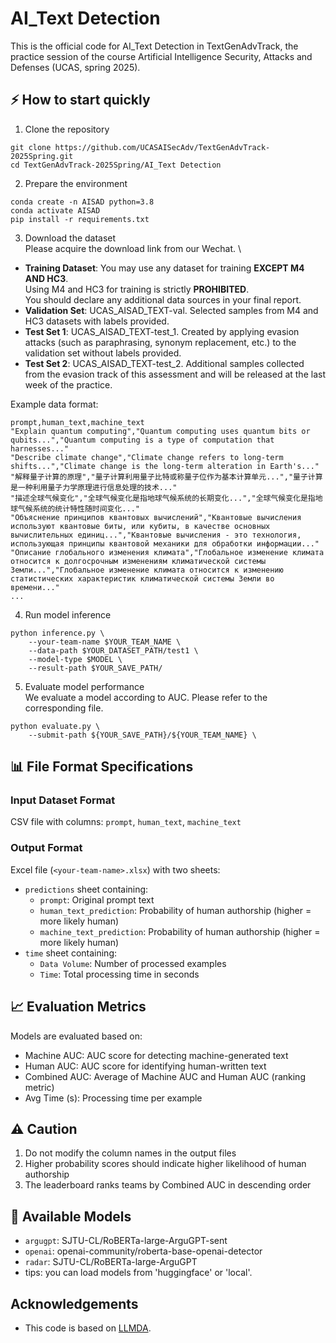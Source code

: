 # AI_Text Detection

This is the official code for AI_Text Detection in TextGenAdvTrack, the practice session of the course Artificial Intelligence Security, Attacks and Defenses (UCAS, spring 2025).

## ⚡ How to start quickly

1. Clone the repository
```
git clone https://github.com/UCASAISecAdv/TextGenAdvTrack-2025Spring.git
cd TextGenAdvTrack-2025Spring/AI_Text Detection
```

2. Prepare the environment
```
conda create -n AISAD python=3.8
conda activate AISAD
pip install -r requirements.txt
```

3. Download the dataset \
Please acquire the download link from our Wechat. \
- **Training Dataset**: You may use any dataset for training  **EXCEPT M4 AND HC3**. \
  Using M4 and HC3 for training is strictly **PROHIBITED**. \
  You should declare any additional data sources in your final report.
- **Validation Set**: UCAS_AISAD_TEXT-val. Selected samples from M4 and HC3 datasets with labels provided.
- **Test Set 1**: UCAS_AISAD_TEXT-test_1. Created by applying evasion attacks (such as paraphrasing, synonym replacement, etc.) to the validation set without labels provided.
- **Test Set 2**: UCAS_AISAD_TEXT-test_2. Additional samples collected from the evasion track of this assessment and will be released at the last week of the practice.

Example data format:
```csv
prompt,human_text,machine_text
"Explain quantum computing","Quantum computing uses quantum bits or qubits...","Quantum computing is a type of computation that harnesses..."
"Describe climate change","Climate change refers to long-term shifts...","Climate change is the long-term alteration in Earth's..."
"解释量子计算的原理","量子计算利用量子比特或称量子位作为基本计算单元...","量子计算是一种利用量子力学原理进行信息处理的技术..."
"描述全球气候变化","全球气候变化是指地球气候系统的长期变化...","全球气候变化是指地球气候系统的统计特性随时间变化..."
"Объяснение принципов квантовых вычислений","Квантовые вычисления используют квантовые биты, или кубиты, в качестве основных вычислительных единиц...","Квантовые вычисления - это технология, использующая принципы квантовой механики для обработки информации..."
"Описание глобального изменения климата","Глобальное изменение климата относится к долгосрочным изменениям климатической системы Земли...","Глобальное изменение климата относится к изменению статистических характеристик климатической системы Земли во времени..."
...
```

4. Run model inference
```
python inference.py \
    --your-team-name $YOUR_TEAM_NAME \
    --data-path $YOUR_DATASET_PATH/test1 \
    --model-type $MODEL \
    --result-path $YOUR_SAVE_PATH/
```

5. Evaluate model performance \
We evaluate a model according to AUC. Please refer to the corresponding file.
```
python evaluate.py \
    --submit-path ${YOUR_SAVE_PATH}/${YOUR_TEAM_NAME} \
```

## 📊 File Format Specifications

### Input Dataset Format
CSV file with columns: `prompt`, `human_text`, `machine_text`

### Output Format
Excel file (`<your-team-name>.xlsx`) with two sheets:
- `predictions` sheet containing:
  - `prompt`: Original prompt text
  - `human_text_prediction`: Probability of human authorship (higher = more likely human)
  - `machine_text_prediction`: Probability of human authorship (higher = more likely human)
- `time` sheet containing:
  - `Data Volume`: Number of processed examples
  - `Time`: Total processing time in seconds


## 📈 Evaluation Metrics
Models are evaluated based on:
- Machine AUC: AUC score for detecting machine-generated text
- Human AUC: AUC score for identifying human-written text
- Combined AUC: Average of Machine AUC and Human AUC (ranking metric)
- Avg Time (s): Processing time per example


## ⚠️ Caution
1. Do not modify the column names in the output files
2. Higher probability scores should indicate higher likelihood of human authorship
3. The leaderboard ranks teams by Combined AUC in descending order


## 🔧 Available Models
- `argugpt`: SJTU-CL/RoBERTa-large-ArguGPT-sent
- `openai`: openai-community/roberta-base-openai-detector
- `radar`: SJTU-CL/RoBERTa-large-ArguGPT
- tips: you can load models from 'huggingface' or 'local'.

## Acknowledgements
- This code is based on [LLMDA](https://github.com/ShushantaTUD/LLMDA).
